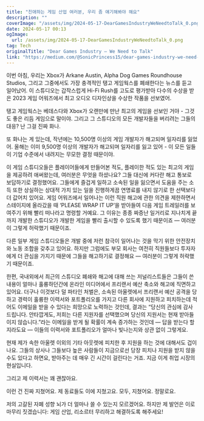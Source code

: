 ```yaml
---
title: "친애하는 게임 산업 여러분, 우리 좀 얘기해봐야 해요"
description: ""
coverImage: "/assets/img/2024-05-17-DearGamesIndustryWeNeedtoTalk_0.png"
date: 2024-05-17 00:13
ogImage: 
  url: /assets/img/2024-05-17-DearGamesIndustryWeNeedtoTalk_0.png
tag: Tech
originalTitle: "Dear Games Industry — We Need to Talk"
link: "https://medium.com/@SonicPrincess15/dear-games-industry-we-need-to-talk-f76bbfdebe38"
---
```



이번 아침, 우리는 Xbox가 Arkane Austin, Alpha Dog Games Roundhouse Studios, 그리고 그중에서도 가장 충격적인 탱고 게임웍스를 폐쇄한다는 뉴스를 듣고 일어났어. 이 스튜디오는 갑작스럽게 Hi-Fi Rush를 고도로 평가받아 다수의 수상을 받은 2023 게임 어워즈에서 최고 오디오 디자인상을 수상한 작품을 선보였어.

탱고 게임웍스는 베데스다와 Xbox가 오랜만에 만난 최고의 게임을 선보인 거야 - 그것도 좋은 리듬 게임으로 말이야. 그리고 그 스튜디오의 모든 개발자들을 버리려는 그들의 대응? 난 그걸 진짜 화나.

또 화나는 게 있는데, 작년에는 10,500명 이상의 게임 개발자가 해고되며 일자리를 잃었어. 올해는 이미 9,500명 이상의 개발자가 해고되며 일자리를 잃고 있어 - 이 모든 일들이 기업 수준에서 내려지는 무모한 결정 때문이야.

<div class="content-ad"></div>

이 게임 스튜디오들은 플레이어들에게 만들어본 적도, 플레이한 적도 있는 최고의 게임을 제공하려 애써왔는데, 여러분은 무엇을 하셨나요? 그들 대신에 커다란 해고 통보로 보답하기로 결정했어요. 그들에게 즐겁게 일하고 소속된 일을 잃으면서 도움을 주는 소득 또한 상실하는 상대적 가치 있는 일을 진행하게끔 연명료를 내지 않기로 한 선택보다 더 값어치 있어요. 게임 어워즈에서 일어나는 이런 직원 해고에 관한 의견을 제한하면서 스테이지에 올라갔을 때 ‘PLEASE WRAP IT UP’을 받아들여 다음 게임 트레일러를 보여주기 위해 빨리 떠나라고 명령할 거예요. 그 이유는 종종 짜증난 일거리로 지나치게 끝까지 개발한 스튜디오가 개발한 게임을 빨리 출시할 수 있도록 했기 때문이죠 — 여러분이 그렇게 허락했기 때문이죠.

다른 일부 게임 스튜디오들은 개발 중에 저런 참극이 일어나는 것을 막기 위한 안전장치와 노동 조합을 갖추고 있어요. 하지만 그럼에도 부모 회사는 여전히 직원들보다 투자자에게 더 관심을 가지기 때문에 그들을 해고하기로 결정해요 — 여러분이 그렇게 허락했기 때문이죠.

한편, 국내외에서 최근의 스튜디오 폐쇄와 해고에 대해 쓰는 저널리스트들은 그들이 쓴 내용이 얼마나 훌륭하던간에 온라인 미디어에서 프리랜서 예산 축소와 해고에 직면하고 있어요. 더구나 이것보다 덜 파타인 처벌은, 소속된 아울렛에서 프리랜서 예산 공격을 당하고 경력이 훌륭한 이력서와 포트폴리오를 가지고 다른 회사에 지원하고 피치하는데 적어도 이메일을 받을 수 있다는 희망으로 노력하는 것인데, 결과는 “당신의 관심에 감사드립니다. 안타깝게도, 저희는 다른 지원자를 선택했으며 당신의 지원서는 현재 받아들이지 않습니다.”라는 이메일을 받게 될 확률이 계속 증가하는 것인데 — 답을 받는다 할지라도요 — 이들의 이력서와 포트폴리오가 얼마나 빛나는지와 상관 없이 그렇게요.

현재 제가 속한 아울렛 이외의 기타 아웃렛에 피치한 후 지원을 하는 것에 대해서도 겁이 나요. 그들의 상사나 그들보다 높은 사람들이 지금으로선 당장 피치나 지원을 받지 않을 수도 있다고 하면요, 받아주는 데 매우 긴 시간이 걸린다는 거죠. 지금 이게 취업 시장의 현실입니다.

<div class="content-ad"></div>

그리고 제 이력서는 꽤 괜찮아요.

이런 건 진짜 지쳤어요. 제 동료들도 이에 지쳤고요. 모두, 지쳤어요. 정말로요.

저의 고갈된 자폐 성향 뇌가 더 얼마나 쓸 수 있는지 모르겠어요. 하지만 제 발언은 이로 마무리 짓겠습니다: 게임 산업, 리소르터 무리하고 해결하도록 해주세요!